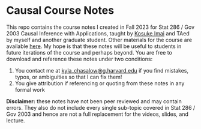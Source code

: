 # Causal Course Notes

This repo contains the course notes I created in Fall 2023 for Stat 286 / Gov 2003 Causal Inference with Applications, taught by [Kosuke Imai](https://imai.fas.harvard.edu/) and TAed by myself and another graduate student. Other materials for the course are available [here](https://imai.fas.harvard.edu/teaching/cause.html). My hope is that these notes will be useful to students in future iterations of the course and perhaps beyond. You are free to download and reference these notes under two conditions: 

 1. You contact me at kyla_chasalow@g.harvard.edu if you find mistakes, typos, or ambiguities so that I can fix them!
 2. You give attribution if referencing or quoting from these notes in any formal work

**Disclaimer:** these notes have not been peer reviewed and may contain errors. They also do not include every single sub-topic covered in Stat 286 / Gov 2003 and hence are not a full replacement for the videos, slides, and lecture.
 
